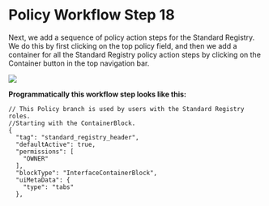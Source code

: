 # Policy Workflow Step 18

Next, we add a sequence of policy action steps for the Standard Registry. We do this by first clicking on the top policy field, and then we add a container for all the Standard Registry policy action steps by clicking on the Container button in the top navigation bar.

![](../../../../../.gitbook/assets/PW\_image\_24.png)

**Programmatically this workflow step looks like this:**

```
// This Policy branch is used by users with the Standard Registry roles.
//Starting with the ContainerBlock.
{
  "tag": "standard_registry_header",
  "defaultActive": true,
  "permissions": [
    "OWNER"
  ],
  "blockType": "InterfaceContainerBlock",
  "uiMetaData": {
    "type": "tabs"
  },
```
